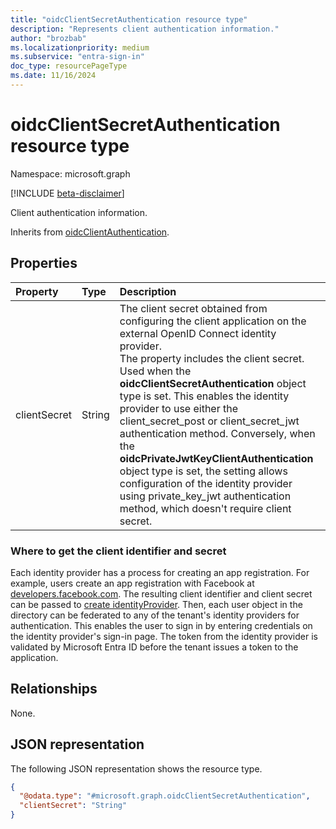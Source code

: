 ```yaml
---
title: "oidcClientSecretAuthentication resource type"
description: "Represents client authentication information."
author: "brozbab"
ms.localizationpriority: medium
ms.subservice: "entra-sign-in"
doc_type: resourcePageType
ms.date: 11/16/2024
---
```


# oidcClientSecretAuthentication resource type

Namespace: microsoft.graph

[!INCLUDE [beta-disclaimer](../../includes/beta-disclaimer.md)]

Client authentication information.

Inherits from [oidcClientAuthentication](../resources/oidcclientauthentication.md).

## Properties

|Property|Type|Description|
|:---|:---|:---|
|clientSecret|String|The client secret obtained from configuring the client application on the external OpenID Connect identity provider. <br> The property includes the client secret. Used when the **oidcClientSecretAuthentication** object type is set. This enables the identity provider to use either the client_secret_post or client_secret_jwt authentication method. Conversely, when the **oidcPrivateJwtKeyClientAuthentication** object type is set, the setting allows configuration of the identity provider using private_key_jwt authentication method, which doesn't require client secret.|

### Where to get the client identifier and secret

Each identity provider has a process for creating an app registration. For example, users create an app registration with Facebook at [developers.facebook.com](https://developers.facebook.com/). The resulting client identifier and client secret can be passed to [create identityProvider](../api/identitycontainer-post-identityproviders.md). Then, each user object in the directory can be federated to any of the tenant's identity providers for authentication. This enables the user to sign in by entering credentials on the identity provider's sign-in page. The token from the identity provider is validated by Microsoft Entra ID before the tenant issues a token to the application.

## Relationships

None.

## JSON representation

The following JSON representation shows the resource type.
<!-- {
  "blockType": "resource",
  "@odata.type": "microsoft.graph.oidcClientSecretAuthentication"
}
-->
``` json
{
  "@odata.type": "#microsoft.graph.oidcClientSecretAuthentication",
  "clientSecret": "String"
}
```

